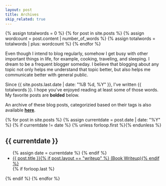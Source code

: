 ```yaml
---
layout: post
title: Archives
skip_related: true
---
```


{% assign totalwords = 0 %}
{% for post in site.posts %}
  {% assign wordcount = post.content | number_of_words %}
  {% assign totalwords = totalwords | plus: wordcount %}
{% endfor %}

Even though I intend to blog regularly, somehow I get busy with other important things in life, for example, cooking, traveling, and sleeping. I dream to be a frequent blogger someday. I believe that blogging about any topic not only helps me understand that topic better, but also helps me communicate better with general public.

Since {{ site.posts.last.date | date: "%B %d, %Y" }}, I've written {{ totalwords }}. I hope you've enjoyed reading at least some of those words. My favorite posts are **bolded** below.

An archive of these blog posts, categorizied based on their tags is also available [**here**][categories].

[categories]: /categories/

<div id="archive">
{% for post in site.posts %}
  {% assign currentdate = post.date | date: "%Y" %}
  {% if currentdate != date %}
    {% unless forloop.first %}</ul>{% endunless %}
<h2>{{ currentdate }}</h2>
<ul>
    {% assign date = currentdate %}
  {% endif %}
  <li {% if post.favorite and post.layout != "writeup" %}class="favorite"{% endif %}>
    <a href="{{ post.url }}">{{ post.title }}{% if post.layout == "writeup" %} (Book Writeup){% endif %}</a>
  </li>
  {% if forloop.last %}</ul>{% endif %}
{% endfor %}
</div>



